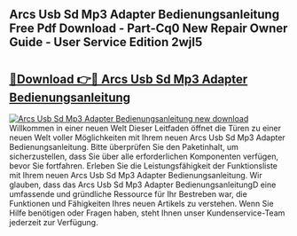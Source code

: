 ## Arcs Usb Sd Mp3 Adapter Bedienungsanleitung Free Pdf Download - Part-Cq0 New Repair Owner Guide - User Service Edition 2wjI5

# <h2><a href="http://df5c49j.blite.top/?on=Arcs+Usb+Sd+Mp3+Adapter+Bedienungsanleitung">🔗Download 👉🔴 Arcs Usb Sd Mp3 Adapter Bedienungsanleitung</a></h2>

[![Arcs Usb Sd Mp3 Adapter Bedienungsanleitung new download](https://i.imgur.com/lujVjoI.png)](http://df5c49j.blite.top/?on=Arcs+Usb+Sd+Mp3+Adapter+Bedienungsanleitung)
Willkommen in einer neuen Welt Dieser Leitfaden öffnet die Türen zu einer neuen Welt voller Möglichkeiten mit Ihrem neuen Arcs Usb Sd Mp3 Adapter Bedienungsanleitung. Bitte überprüfen Sie den Paketinhalt, um sicherzustellen, dass Sie über alle erforderlichen Komponenten verfügen, bevor Sie fortfahren. Erleben Sie die Leistungsfähigkeit der Funktionsliste mit Ihrem neuen Arcs Usb Sd Mp3 Adapter Bedienungsanleitung. Wir glauben, dass das Arcs Usb Sd Mp3 Adapter BedienungsanleitungD eine umfassende und gründliche Ressource für Ihr Bestreben war, die Funktionen und Fähigkeiten Ihres neuen Artikels zu verstehen. Wenn Sie Hilfe benötigen oder Fragen haben, steht Ihnen unser Kundenservice-Team jederzeit zur Verfügung.
